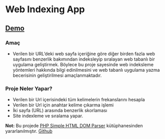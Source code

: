 # Web Indexing App

## [Demo](http://web-indexing-app.epizy.com/)

### Amaç
- Verilen bir URL’deki web sayfa içeriğine göre diğer birden fazla web sayfasını benzerlik bakımından 
indeksleyip sıralayan web tabanlı bir uygulama geliştirmek. Böylece bu proje sayesinde web indeksleme
yöntemleri hakkında bilgi edinilmesini ve web tabanlı uygulama yazma becerisinin geliştirilmesi amaçlanmaktadır.

### Proje Neler Yapar?
* Verilen bir Url içerisindeki tüm kelimelerin frekanslarını hesapla
* Verilen bir Url için anahtar kelime çıkarma işlemi
* İki sayfa (URL) arasında benzerlik skorlaması
* Site indexleme ve sıralama yapar.

**Not:** Bu projede [PHP Simple HTML DOM Parser](https://simplehtmldom.sourceforge.io/) kütüphanesinden yararlanılmıştır. [Github](https://github.com/simplehtmldom/simplehtmldom)
